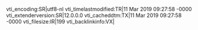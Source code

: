 vti_encoding:SR|utf8-nl
vti_timelastmodified:TR|11 Mar 2019 09:27:58 -0000
vti_extenderversion:SR|12.0.0.0
vti_cacheddtm:TX|11 Mar 2019 09:27:58 -0000
vti_filesize:IR|199
vti_backlinkinfo:VX|
